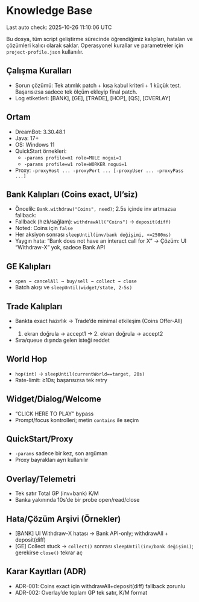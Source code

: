# Knowledge Base
<!-- AUTO-UPDATE-TIMESTAMP --> Last auto check: 2025-10-26 11:10:06 UTC

Bu dosya, tüm script geliştirme sürecinde öğrendiğimiz kalıpları, hataları ve çözümleri kalıcı olarak saklar. Operasyonel kurallar ve parametreler için `project-profile.json` kullanılır.

## Çalışma Kuralları
- Sorun çözümü: Tek atımlık patch + kısa kabul kriteri + 1 küçük test. Başarısızsa sadece tek ölçüm ekleyip final patch.
- Log etiketleri: [BANK], [GE], [TRADE], [HOP], [QS], [OVERLAY]

## Ortam
- DreamBot: 3.30.48.1
- Java: 17+
- OS: Windows 11
- QuickStart örnekleri:
  - `-params profile=m1 role=MULE nogui=1`
  - `-params profile=w1 role=WORKER nogui=1`
- Proxy: `-proxyHost ... -proxyPort ... [-proxyUser ... -proxyPass ...]`

## Bank Kalıpları (Coins exact, UI’siz)
- Öncelik: `Bank.withdraw("Coins", need)`; 2.5s içinde inv artmazsa fallback:
- Fallback (hızlı/sağlam): `withdrawAll("Coins")` → `deposit(diff)`
- Noted: Coins için `false`
- Her aksiyon sonrası `sleepUntil(inv/bank değişimi, <=2500ms)`
- Yaygın hata: “Bank does not have an interact call for X” → Çözüm: UI “Withdraw-X” yok, sadece Bank API

## GE Kalıpları
- `open → cancelAll → buy/sell → collect → close`
- Batch akışı ve `sleepUntil(widget/state, 2-5s)`

## Trade Kalıpları
- Bankta exact hazırlık → Trade’de minimal etkileşim (Coins Offer-All)
- 1. ekran doğrula → accept1 → 2. ekran doğrula → accept2
- Sıra/queue dışında gelen isteği reddet

## World Hop
- `hop(int)` → `sleepUntil(currentWorld==target, 20s)`
- Rate-limit: ≥10s; başarısızsa tek retry

## Widget/Dialog/Welcome
- “CLICK HERE TO PLAY” bypass
- Prompt/focus kontrolleri; metin `contains` ile seçim

## QuickStart/Proxy
- `-params` sadece bir kez, son argüman
- Proxy bayrakları ayrı kullanılır

## Overlay/Telemetri
- Tek satır Total GP (inv+bank) K/M
- Banka yakınında 10s’de bir probe open/read/close

## Hata/Çözüm Arşivi (Örnekler)
- [BANK] UI Withdraw-X hatası → Bank API-only; withdrawAll + deposit(diff)
- [GE] Collect stuck → `collect()` sonrası `sleepUntil(inv/bank değişimi)`; gerekirse `close()` tekrar aç

## Karar Kayıtları (ADR)
- ADR-001: Coins exact için withdrawAll+deposit(diff) fallback zorunlu
- ADR-002: Overlay’de toplam GP tek satır, K/M format
